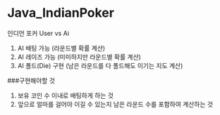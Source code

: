 # Java_IndianPoker
인디언 포커 User vs Ai

1. AI 배팅 가능 (라운드별 확률 계산)
2. AI 레이즈 가능 (미미하지만 라운드별 확률 계산)
3. AI 폴드(Die) 구현 (남은 라운드를 다 폴드해도 이기는 지도 계산)

###구현해야할 것
1. 보유 코인 수 이내로 배팅하게 하는 것
2. 앞으로 얼마를 걸어야 이길 수 있는지 남은 라운드 수를 포함하여 계산하는 것

